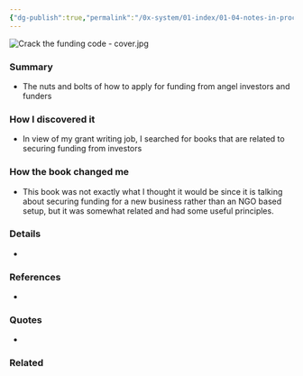 ```yaml
---
{"dg-publish":true,"permalink":"/0x-system/01-index/01-04-notes-in-process/crack-the-funding-code-how-investors-think-and-what-they-need-to-hear-to-fund-your-startup-judy-robinett/","title":"Crack the Funding Code - How Investors Think and What They Need to Hear to Fund Your Startup - Judy Robinett","created":"2024-03-02T12:00:59.314+03:00","updated":"2024-03-02T12:14:24.225+03:00"}
---
```



![Crack the funding code - cover.jpg](/img/user/4x%20-%20Reading/41%20Books/41.02%20Book%20reviews/Crack%20the%20funding%20code%20-%20cover.jpg)
### Summary
- The nuts and bolts of how to apply for funding from angel investors and funders

### How I discovered it
- In view of my grant writing job, I searched for books that are related to securing funding from investors

### How the book changed me
- This book was not exactly what I thought it would be since it is talking about securing funding for a new business rather than an NGO based setup, but it was somewhat related and had some useful principles.

### Details
- 

### References
- 

### Quotes
- 

### Related

